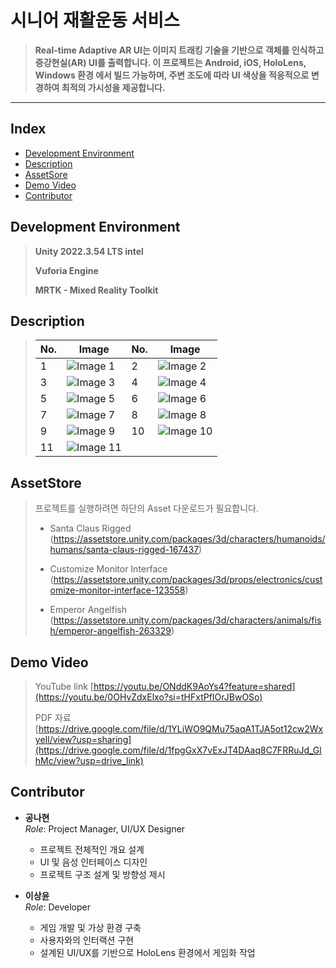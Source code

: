 # 시니어 재활운동 서비스

> **Real-time Adaptive AR UI는 이미지 트래킹 기술을 기반으로 객체를 인식하고 증강현실(AR) UI를 출력합니다. 이 프로젝트는 Android, iOS, HoloLens, Windows 환경 에서 빌드 가능하며, 주변 조도에 따라 UI 색상을 적응적으로 변경하여 최적의 가시성을 제공합니다.**
---
## Index
  - [Development Environment](#Development-Environment)
  - [Description](#Description)
  - [AssetSore](#AssetStore)
  - [Demo Video](#Demo-Video)
  - [Contributor](#Contributor)

## Development Environment

> **Unity 2022.3.54 LTS intel**
> 
> **Vuforia Engine**
> 
> **MRTK - Mixed Reality Toolkit**

## Description

> | No. | Image | No. | Image |
> |------|--------|------|--------|
> | 1    | ![Image 1](https://i.imgur.com/Zlq5ifu.png) | 2    | ![Image 2](https://i.imgur.com/fm8ml5L.png) |
> | 3    | ![Image 3](https://i.imgur.com/TF8tc6z.png) | 4    | ![Image 4](https://i.imgur.com/qLIkgAh.png) |
> | 5    | ![Image 5](https://i.imgur.com/DVSz302.png) | 6    | ![Image 6](https://i.imgur.com/kEYHG9Z.png) |
> | 7    | ![Image 7](https://i.imgur.com/FKNg1m1.png) | 8    | ![Image 8](https://i.imgur.com/pRhdjMA.png) |
> | 9    | ![Image 9](https://i.imgur.com/vi50MGR.png) | 10   | ![Image 10](https://i.imgur.com/DCUByWJ.png) |
> | 11   | ![Image 11](https://i.imgur.com/ZMpSBOZ.png) |      |  |

## AssetStore

> 프로젝트를 실행하려면 하단의 Asset 다운로드가 필요합니다.
> - Santa Claus Rigged
>   (https://assetstore.unity.com/packages/3d/characters/humanoids/humans/santa-claus-rigged-167437)
> 
> - Customize Monitor Interface
>   (https://assetstore.unity.com/packages/3d/props/electronics/customize-monitor-interface-123558)
>   
> - Emperor Angelfish
>   (https://assetstore.unity.com/packages/3d/characters/animals/fish/emperor-angelfish-263329)

## Demo Video

> YouTube link
> [https://youtu.be/ONddK9AoYs4?feature=shared](https://youtu.be/0OHvZdxElxo?si=tHFxtPfIOrJBwOSo)
>
> PDF 자료
> [https://drive.google.com/file/d/1YLiWO9QMu75aqA1TJA5ot12cw2WxyeIl/view?usp=sharing](https://drive.google.com/file/d/1fpgGxX7vExJT4DAaq8C7FRRuJd_GlhMc/view?usp=drive_link)

## Contributor
- **공나현**  
  *Role*: Project Manager, UI/UX Designer  
  - 프로젝트 전체적인 개요 설계  
  - UI 및 음성 인터페이스 디자인  
  - 프로젝트 구조 설계 및 방향성 제시  

- **이상윤**  
  *Role*: Developer  
  - 게임 개발 및 가상 환경 구축  
  - 사용자와의 인터랙션 구현  
  - 설계된 UI/UX를 기반으로 HoloLens 환경에서 게임화 작업
